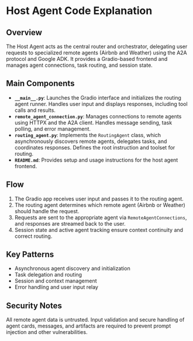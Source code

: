 # Host Agent Code Explanation

## Overview
The Host Agent acts as the central router and orchestrator, delegating user requests to specialized remote agents (Airbnb and Weather) using the A2A protocol and Google ADK. It provides a Gradio-based frontend and manages agent connections, task routing, and session state.

## Main Components
- **`__main__.py`**: Launches the Gradio interface and initializes the routing agent runner. Handles user input and displays responses, including tool calls and results.
- **`remote_agent_connection.py`**: Manages connections to remote agents using HTTPX and the A2A client. Handles message sending, task polling, and error management.
- **`routing_agent.py`**: Implements the `RoutingAgent` class, which asynchronously discovers remote agents, delegates tasks, and coordinates responses. Defines the root instruction and toolset for routing.
- **`README.md`**: Provides setup and usage instructions for the host agent frontend.

## Flow
1. The Gradio app receives user input and passes it to the routing agent.
2. The routing agent determines which remote agent (Airbnb or Weather) should handle the request.
3. Requests are sent to the appropriate agent via `RemoteAgentConnections`, and responses are streamed back to the user.
4. Session state and active agent tracking ensure context continuity and correct routing.

## Key Patterns
- Asynchronous agent discovery and initialization
- Task delegation and routing
- Session and context management
- Error handling and user input relay

## Security Notes
All remote agent data is untrusted. Input validation and secure handling of agent cards, messages, and artifacts are required to prevent prompt injection and other vulnerabilities.
